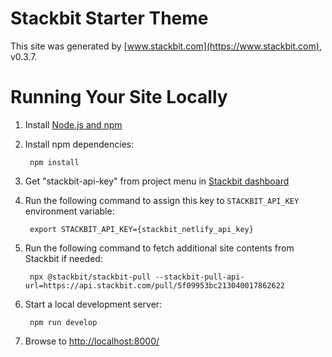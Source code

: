 # Stackbit Starter Theme

This site was generated by [www.stackbit.com](https://www.stackbit.com), v0.3.7.

# Running Your Site Locally

1. Install [Node.js and npm](https://nodejs.org/en/)

1. Install npm dependencies:

        npm install

1. Get "stackbit-api-key" from project menu in [Stackbit dashboard](https://app.stackbit.com/dashboard)

1. Run the following command to assign this key to `STACKBIT_API_KEY` environment variable:

        export STACKBIT_API_KEY={stackbit_netlify_api_key}

1. Run the following command to fetch additional site contents from Stackbit if needed:

        npx @stackbit/stackbit-pull --stackbit-pull-api-url=https://api.stackbit.com/pull/5f09953bc213040017862622

1. Start a local development server:

        npm run develop

1. Browse to [http://localhost:8000/](http://localhost:8000/)
